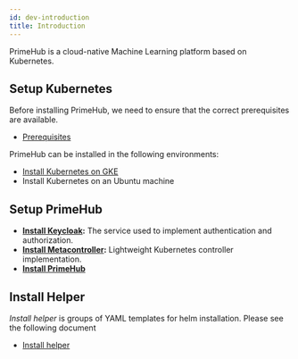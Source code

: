 ```yaml
---
id: dev-introduction
title: Introduction
---
```


PrimeHub is a cloud-native Machine Learning platform based on Kubernetes.

## Setup Kubernetes

Before installing PrimeHub, we need to ensure that the correct prerequisites are available.

- [Prerequisites](getting_started/prerequisites.md)

PrimeHub can be installed in the following environments:

- [Install Kubernetes on GKE](getting_started/kubernetes_on_gke.md)
- Install Kubernetes on an Ubuntu machine

## Setup PrimeHub

- **[Install Keycloak](getting_started/install_keycloak.md):** The service used to implement authentication and authorization.
- **[Install Metacontroller](getting_started/install_metacontroller.md):**  Lightweight Kubernetes controller implementation.
- **[Install PrimeHub](getting_started/install_primehub.md)**

## Install Helper

*Install helper* is groups of YAML templates for helm installation. Please see the following document

- [Install helper](getting_started/install_helper_intro.md)
